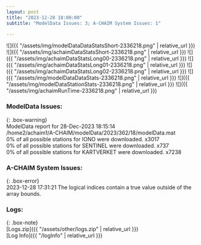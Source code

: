 ```yaml
---
layout: post
title: "2023-12-28 18:00:00"
subtitle: "ModelData Issues: 3; A-CHAIM System Issues: 1"

---
```


![]({{ "/assets/img/modelDataDataStatsShort-2336218.png" | relative_url }})
![]({{ "/assets/img/achaimDataStatsShort-2336218.png" | relative_url }})
![]({{ "/assets/img/achaimDataStatsLong00-2336218.png" | relative_url }})
![]({{ "/assets/img/achaimDataStatsLong01-2336218.png" | relative_url }})
![]({{ "/assets/img/achaimDataStatsLong02-2336218.png" | relative_url }})
![]({{ "/assets/img/modelDataDataStats-2336218.png" | relative_url }})
![]({{ "/assets/img/modelDataStationStats-2336218.png" | relative_url }})
![]({{ "/assets/img/achaimRunTime-2336218.png" | relative_url }})


### ModelData Issues:  
  
{: .box-warning}  
 ModelData report for 28-Dec-2023 18:15:14   
 /home2/achaim1/A-CHAIM/modelData/2023/362/18/modelData.mat   
 0% of all possible stations for IONO were downloaded. x3017   
 0% of all possible stations for SENTINEL were downloaded. x737   
 0% of all possible stations for KARTVERKET were downloaded. x7238   
  
### A-CHAIM System Issues:  
  
{: .box-error}  
2023-12-28 17:31:21 The logical indices contain a true value outside of the array bounds.  

### Logs:  
  
{: .box-note}  
[Logs.zip]({{ "/assets/other/logs.zip" | relative_url }})  
[Log Info]({{ "/logInfo" | relative_url }})  
